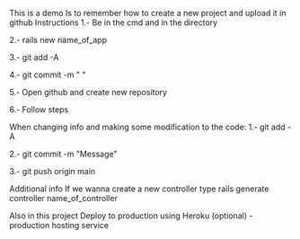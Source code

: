 This is a demo
Is to remember how to create a new project and upload it in github
Instructions
1.- Be in the cmd and in the directory

2.- rails new name_of_app

3.- git add -A

4.- git commit -m " "

5.- Open github and create new repository

6.- Follow steps



When changing info and making some modification to the code:
1.- git add -A

2.- git commit -m "Message"

3.- git push origin main

Additional info
If we wanna create a new controller type
rails generate controller name_of_controller



Also in this project
Deploy to production using Heroku (optional) - production hosting service